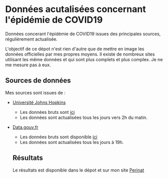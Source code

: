 # Données acutalisées concernant l'épidémie de COVID19

Données concerant l'épidémie de COVID19 issues des principales sources, régulièrement actualisée. 

L'objectif de ce dépot n'est rien d'autre que de mettre en image les données officielles par mes propres moyens. Il existe de nombreux sites utilisant les même données et qui sont plus complets et plus complex. Je ne me mesure pas à eux.

## Sources de données

Mes sources sont issues de :  
- [Université Johns Hopkins](https://coronavirus.jhu.edu/map.html)  
  - Les données bruts sont [ici](https://raw.githubusercontent.com/CSSEGISandData/COVID-19/master/csse_covid_19_data/csse_covid_19_time_series/time_series_covid19_deaths_global.csv)  
  - Les données sont actualisées tous les jours vers 2h du matin.  
- [Data.gouv.fr](https://www.data.gouv.fr/fr/)  
  - Les  données bruts sont disponible [ici](https://www.data.gouv.fr/fr/datasets/r/63352e38-d353-4b54-bfd1-f1b3ee1cabd7)  
  - Les données sont actualisées tous les jours à 19h.  

  ## Résultats

  Le résultats est disponible dans le dépot et sur mon site [Perinat](www.perinat.fr/covid.html)
